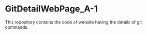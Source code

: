 # GitDetailWebPage_A-1
This repository contains the code of website having the details of git commands.
